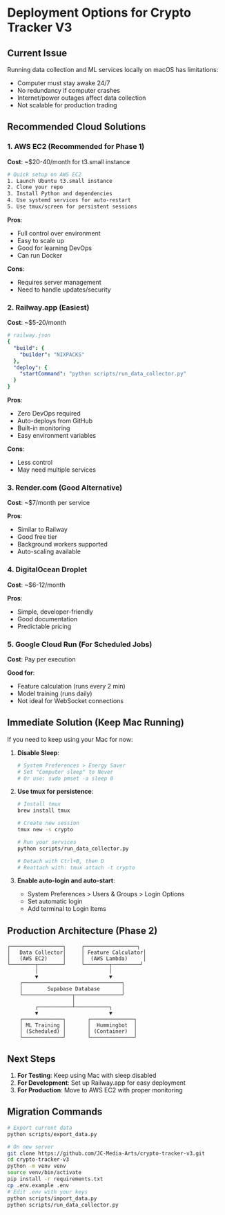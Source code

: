# Deployment Options for Crypto Tracker V3

## Current Issue
Running data collection and ML services locally on macOS has limitations:
- Computer must stay awake 24/7
- No redundancy if computer crashes
- Internet/power outages affect data collection
- Not scalable for production trading

## Recommended Cloud Solutions

### 1. **AWS EC2** (Recommended for Phase 1)
**Cost**: ~$20-40/month for t3.small instance

```bash
# Quick setup on AWS EC2
1. Launch Ubuntu t3.small instance
2. Clone your repo
3. Install Python and dependencies
4. Use systemd services for auto-restart
5. Use tmux/screen for persistent sessions
```

**Pros**:
- Full control over environment
- Easy to scale up
- Good for learning DevOps
- Can run Docker

**Cons**:
- Requires server management
- Need to handle updates/security

### 2. **Railway.app** (Easiest)
**Cost**: ~$5-20/month

```yaml
# railway.json
{
  "build": {
    "builder": "NIXPACKS"
  },
  "deploy": {
    "startCommand": "python scripts/run_data_collector.py"
  }
}
```

**Pros**:
- Zero DevOps required
- Auto-deploys from GitHub
- Built-in monitoring
- Easy environment variables

**Cons**:
- Less control
- May need multiple services

### 3. **Render.com** (Good Alternative)
**Cost**: ~$7/month per service

**Pros**:
- Similar to Railway
- Good free tier
- Background workers supported
- Auto-scaling available

### 4. **DigitalOcean Droplet**
**Cost**: ~$6-12/month

**Pros**:
- Simple, developer-friendly
- Good documentation
- Predictable pricing

### 5. **Google Cloud Run** (For Scheduled Jobs)
**Cost**: Pay per execution

**Good for**:
- Feature calculation (runs every 2 min)
- Model training (runs daily)
- Not ideal for WebSocket connections

## Immediate Solution (Keep Mac Running)

If you need to keep using your Mac for now:

1. **Disable Sleep**:
   ```bash
   # System Preferences > Energy Saver
   # Set "Computer sleep" to Never
   # Or use: sudo pmset -a sleep 0
   ```

2. **Use tmux for persistence**:
   ```bash
   # Install tmux
   brew install tmux
   
   # Create new session
   tmux new -s crypto
   
   # Run your services
   python scripts/run_data_collector.py
   
   # Detach with Ctrl+B, then D
   # Reattach with: tmux attach -t crypto
   ```

3. **Enable auto-login and auto-start**:
   - System Preferences > Users & Groups > Login Options
   - Set automatic login
   - Add terminal to Login Items

## Production Architecture (Phase 2)

```
┌─────────────────┐     ┌─────────────────┐
│   Data Collector│     │ Feature Calculator│
│   (AWS EC2)     │     │  (AWS Lambda)     │
└────────┬────────┘     └────────┬─────────┘
         │                       │
         ▼                       ▼
    ┌────────────────────────────────┐
    │        Supabase Database       │
    └────────────────┬───────────────┘
                     │
         ┌───────────┴───────────┐
         ▼                       ▼
    ┌─────────────┐       ┌──────────────┐
    │ ML Training │       │  Hummingbot  │
    │ (Scheduled) │       │ (Container)  │
    └─────────────┘       └──────────────┘
```

## Next Steps

1. **For Testing**: Keep using Mac with sleep disabled
2. **For Development**: Set up Railway.app for easy deployment
3. **For Production**: Move to AWS EC2 with proper monitoring

## Migration Commands

```bash
# Export current data
python scripts/export_data.py

# On new server
git clone https://github.com/JC-Media-Arts/crypto-tracker-v3.git
cd crypto-tracker-v3
python -m venv venv
source venv/bin/activate
pip install -r requirements.txt
cp .env.example .env
# Edit .env with your keys
python scripts/import_data.py
python scripts/run_data_collector.py
```
